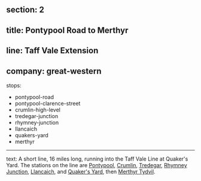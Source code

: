 section: 2
----
title: Pontypool Road to Merthyr
----
line: Taff Vale Extension
----
company: great-western
----
stops:
- pontypool-road
- pontypool-clarence-street
- crumlin-high-level
- tredegar-junction
- rhymney-junction
- llancaich
- quakers-yard
- merthyr
----
text: A short line, 16 miles long, running into the Taff Vale Line at Quaker's Yard. The stations on the line are [Pontypool](/stations/pontypool-road), [Crumlin](/stations/crumlin-high-level), [Tredegar](/stations/tredegar), [Rhymney Junction](/stations/rhymney-junction), [Llancaich](/stations/llancaich), and [Quaker's Yard](/stations/quakers-yard), then [Merthyr Tydvil](/stations/merthyr).
